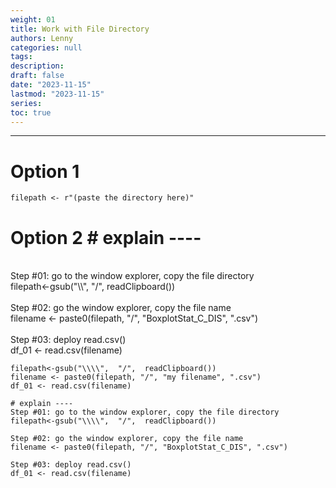 ```yaml
---
weight: 01
title: Work with File Directory
authors: Lenny
categories: null
tags: 
description: 
draft: false
date: "2023-11-15"
lastmod: "2023-11-15"
series:
toc: true
---
```



<!--more-->
---

# Option 1
```
filepath <- r"(paste the directory here)"
```


# Option 2 <label for="note" class="margin-toggle sidenote-number"></label><span class="sidenote"># explain ----
<br>Step #01: go to the window explorer, copy the file directory
<br>filepath<-gsub("\\\\",  "/",  readClipboard()) 
<br>
<br>Step #02: go the window explorer, copy the file name
<br>filename <- paste0(filepath, "/", "BoxplotStat_C_DIS", ".csv")
<br>
<br>Step #03: deploy read.csv()
<br>df_01 <- read.csv(filename)</span>


```
filepath<-gsub("\\\\",  "/",  readClipboard()) 
filename <- paste0(filepath, "/", "my filename", ".csv")
df_01 <- read.csv(filename) 

# explain ----
Step #01: go to the window explorer, copy the file directory
filepath<-gsub("\\\\",  "/",  readClipboard()) 

Step #02: go the window explorer, copy the file name
filename <- paste0(filepath, "/", "BoxplotStat_C_DIS", ".csv")

Step #03: deploy read.csv()
df_01 <- read.csv(filename)
```